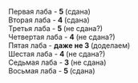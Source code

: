 Первая лаба    - <b>5 </b> (сдана) <br>
Вторая лаба    - <b>4 </b>(сдана) <br>
Третья лаба    - <b>5 </b>(не сдана?) <br>
Четвертая лаба - <b>4 </b>(не сдана?) <br>
Пятая лаба     - <b>даже не 3 </b>(доделаем) <br>
Шестая лаба    - <b>4 </b>(не сдана?) <br>
Седьмая лаба   - <b>3 </b>(не сдана) <br>
Восьмая лаба   - <b>5 </b>(сдана) <br>
